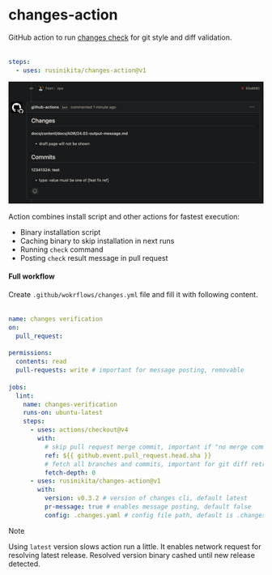# changes-action
GitHub action to run [changes check](https://rusinikita.github.io/changes/) for git style and diff validation.

```yaml

steps:
  - uses: rusinikita/changes-action@v1
```

![](github-message.png)

Action combines install script and other actions for fastest execution:
- Binary installation script
- Caching binary to skip installation in next runs
- Running `check` command
- Posting `check` result message in pull request

#### Full workflow

Create `.github/wokrflows/changes.yml` file and fill it with following content.

```yaml

name: changes verification
on:
  pull_request:

permissions:
  contents: read
  pull-requests: write # important for message posting, removable

jobs:
  lint:
    name: changes-verification
    runs-on: ubuntu-latest
    steps:
      - uses: actions/checkout@v4
        with:
          # skip pull request merge commit, important if "no merge commits" validation enabled, removable
          ref: ${{ github.event.pull_request.head.sha }}
          # fetch all branches and commits, important for git diff retrieving
          fetch-depth: 0
      - uses: rusinikita/changes-action@v1
        with:
          version: v0.3.2 # version of changes cli, default latest   
          pr-message: true # enables message posting, default false
          config: .changes.yaml # config file path, default is .changes.[yaml,yml,toml,json]
```

> [!NOTE]
> Using `latest` version slows action run a little.
> It enables network request for resolving latest release.
> Resolved version binary cashed until new release detected.
